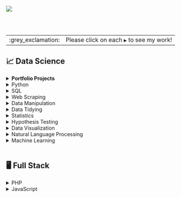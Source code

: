 ![](https://github.com/jeyla380/codecademy_projects/blob/main/images/new_codecademy.png)

<br>
<br>

<div align="center">
 <table>
  <tr>
   <td>:grey_exclamation:</td>
   <td>Please click on each <code>&#x25B6;</code> to see my work!</td>
  </tr>
 </table>
</div>


## 📈 Data Science

  <details>
 <summary><b>Portfolio Projects</b></summary>
 
 | Python | Data Visualization | Data Analysis | Machine Learning |
 | :---: | :---: | :---: | :---: |
 | [Netflix](https://github.com/jeyla380/codecademy_projects/tree/main/datascience/python/projects/portfolio_project) | [League of Legends](https://github.com/jeyla380/codecademy_projects/tree/main/datascience/data_visualization/projects/league_of_legends_project) | [Binding of Isaac](https://github.com/jeyla380/codecademy_projects/tree/main/datascience/data_analysis/projects) | [Language Detection](https://github.com/jeyla380/codecademy_projects/tree/main/datascience/machine_learning/projects/language_detection) |
 
</details>


<details>
 <summary>Python</summary> 
 
 | Assignments | Challenges | Projects |
 | :-------------: | :-------------: | :-------------: |
 | [Frida Kahlo Exhibition](https://github.com/jeyla380/codecademy_projects/blob/main/datascience/python/assignments/frida_kahlo_assignment.ipynb) | [Gradebook](https://github.com/jeyla380/codecademy_projects/blob/main/datascience/python/challenges/gradebook.py) | [Hurricane Analysis](https://github.com/jeyla380/codecademy_projects/blob/main/datascience/python/projects/hurricane_analysis_project.ipynb) |
 | [Linear Regression](https://github.com/jeyla380/codecademy_projects/blob/main/datascience/python/assignments/linear_regression_assignment.ipynb) | [Medical Insurance](https://github.com/jeyla380/codecademy_projects/tree/main/datascience/python/challenges/medical_insurance) |  |
 |  | [Hacking the Fender](https://github.com/jeyla380/codecademy_projects/tree/main/datascience/python/challenges/hacking_the_fender) |  |
 
 </details>
 
 <details>
 <summary>SQL</summary>
 
 | Challenges | Projects |
 :-------------: | :-------------: |
| [New York Restaurants](https://github.com/jeyla380/codecademy_projects/tree/main/datascience/sql/new_york_restaurants)  |[RPA Fraud Detection](https://github.com/jeyla380/codecademy_projects/tree/main/datascience/sql/rpa_fraud_detection)|
| [The Metropolitan Museum of Art](https://github.com/jeyla380/codecademy_projects/tree/main/datascience/sql/metropolitan_museum_of_art) |[RPA Customer Segmentation](https://github.com/jeyla380/codecademy_projects/tree/main/datascience/sql/rpa_customer_segmentation)|
| [Cryptocurrency Exchange](https://github.com/jeyla380/codecademy_projects/tree/main/datascience/sql/cryptocurrency_exchange) | [Davie's Burger Subway Ad](https://github.com/jeyla380/codecademy_projects/tree/main/datascience/sql/davie_burger_subway_ad) |
| [Lyft Trip Data](https://github.com/jeyla380/codecademy_projects/tree/main/datascience/sql/lyft_trip_data) | |
 | [Climate Change](https://github.com/jeyla380/codecademy_projects/tree/main/datascience/sql/climate_change) | |
 
 </details>
 
 
  <details>
 <summary>Web Scraping</summary>
 
| Challenges |
| :----: |
| [Chocolate Scraping](https://github.com/jeyla380/codecademy_projects/blob/main/datascience/web_scraping/Chocolate_Scraping.ipynb) |
 
 </details>
 
 
   <details>
 <summary>Data Manipulation</summary>
 
| Challenges | Projects |
| :---: | :---: |
| [Petal Power Inventory](https://github.com/jeyla380/codecademy_projects/blob/main/datascience/pandas/challenges/petal_power_inventory/petal_power_inventory.ipynb) | [This is Jeopardy!](https://github.com/jeyla380/codecademy_projects/blob/main/datascience/pandas/projects/jeopardy/jeopardy.ipynb) |
| [A/B Testing for ShoeFly.com](https://github.com/jeyla380/codecademy_projects/blob/main/datascience/pandas/challenges/shoefly.com/a_b_testing_shoefly.ipynb) |
| [Page Visits Funnel](https://github.com/jeyla380/codecademy_projects/blob/main/datascience/pandas/challenges/page_visits_funnel/page_visits_funnel.ipynb) |
 
 </details>
 
 
 <details>
 <summary>Data Tidying</summary>
 
| Challenges | 
| :---: | 
| [Cleaning US Census Data](https://github.com/jeyla380/codecademy_projects/blob/main/datascience/data_tidying/cleaning_us_census_data/script.ipynb) | 
|[EDA: Diagnosing Diabetes](https://github.com/jeyla380/codecademy_projects/blob/main/datascience/data_tidying/eda_diagnosing_diabetes/eda_diagnosing_diabetes.ipynb)|
 
 </details>
 
 <details>
 <summary>Statistics</summary>
 
 | Challenges |
 | :---: | 
 |[Census Variables](https://github.com/jeyla380/codecademy_projects/blob/main/datascience/summary_statistics/challenges/census_variables/census_variables.ipynb) | 
 |[Central Tendency for Housing Data](https://github.com/jeyla380/codecademy_projects/blob/main/datascience/summary_statistics/challenges/housing_data/housing_rental_data.ipynb)| 
 |[Traveling to Acadia](https://github.com/jeyla380/codecademy_projects/blob/main/datascience/summary_statistics/challenges/travel_to_acadia/travel_acadia.ipynb)| 
 |[Life Expectancy By Country](https://github.com/jeyla380/codecademy_projects/blob/main/datascience/summary_statistics/challenges/life_expectancy_by_country/life_expectancy_by_country.ipynb)| 
 |[Healthcare in Different States](https://github.com/jeyla380/codecademy_projects/blob/main/datascience/summary_statistics/challenges/healthcare_in_different_states/healthcare_in_different_states.ipynb)| 
 |[Summarizing Automobile Evaluation Data](https://github.com/jeyla380/codecademy_projects/blob/main/datascience/summary_statistics/challenges/summarizing_automobile_data/summarizing_automobile_data.ipynb)| 
 |[Exploring Mushrooms](https://github.com/jeyla380/codecademy_projects/blob/main/datascience/summary_statistics/challenges/exploring_mushrooms/exploring_mushrooms.ipynb)| 
 |[Startup Transformation](https://github.com/jeyla380/codecademy_projects/blob/main/datascience/summary_statistics/challenges/startup_transformation/startup_transformation.ipynb)| 
 |[NBA Trends](https://github.com/jeyla380/codecademy_projects/blob/main/datascience/summary_statistics/challenges/nba_trends/nba_trends.ipynb)| 
 
 </details>
 
 
 <details>
 <summary>Hypothesis Testing</summary>
 
 |Challenges|
 | :---: | 
 |[Heart Disease Research Pt. 1](https://github.com/jeyla380/codecademy_projects/blob/main/datascience/hypothesis_testing/heart_disease_research_1/heart_disease_research_1.ipynb)|
 |[Heart Disease Research Pt. 2](https://github.com/jeyla380/codecademy_projects/blob/main/datascience/hypothesis_testing/heart_disease_research_2/heart_disease_research_2.ipynb)|
 |[A/B Testing at Nosh Mish Mosh](https://github.com/jeyla380/codecademy_projects/blob/main/datascience/hypothesis_testing/ab_testing_noshmishmosh/ab_testing_noshmishmosh.ipynb)|
 |[Familiar: A Study in Data Analysis](https://github.com/jeyla380/codecademy_projects/blob/main/datascience/hypothesis_testing/familiar_data_analysis/familiar_data_analysis.ipynb)|
 |[FetchMaker](https://github.com/jeyla380/codecademy_projects/blob/main/datascience/hypothesis_testing/fetchmaker/fetchmaker.ipynb)|
 |[Analyzing Farmburg's A/B Test](https://github.com/jeyla380/codecademy_projects/blob/main/datascience/hypothesis_testing/farmburg_ab_testing/farmburg_ab_test.ipynb)|
 
 </details>
 
 <details>
 <summary>Data Visualization</summary>
 
 |Assignments |Challenges| Projects|
| :---: | :---: | :---: |
 |[Constellation](https://github.com/jeyla380/codecademy_projects/blob/main/datascience/data_visualization/assignments/constellation/constellation.ipynb) |[Sublime Limes' Line Graph](https://github.com/jeyla380/codecademy_projects/blob/main/datascience/data_visualization/challenges/sublime_limes/sublime_limes.ipynb)| [Twitch Data](https://github.com/jeyla380/codecademy_projects/tree/main/datascience/data_visualization/projects/gaming_data_twitch) |
 |[Kiva Project](https://github.com/jeyla380/codecademy_projects/blob/main/datascience/data_visualization/assignments/kiva_project/kiva_project.ipynb) |[World Cup Data](https://github.com/jeyla380/codecademy_projects/blob/main/datascience/data_visualization/challenges/world_cup_seaborn/world_cup_data_seaborn.ipynb) |[Roller Coaster](https://github.com/jeyla380/codecademy_projects/blob/main/datascience/data_visualization/projects/roller_coasters/roller_coaster.ipynb)|
 |[Netflix Stocks](https://github.com/jeyla380/codecademy_projects/tree/main/datascience/data_visualization/assignments/netflix_stocks)|[Airline Analysis](https://github.com/jeyla380/codecademy_projects/blob/main/datascience/data_visualization/challenges/airline_analysis/airline_analysis.ipynb) |  |
 
 </details>
 
 <details>
 <summary>Natural Language Processing</summary>
 
 | Challenges | 
 | :---: |
 | [Mystery Friend](https://github.com/jeyla380/codecademy_projects/blob/main/datascience/natural_language_processing/mystery_friend/script.py) |
 | [Read the News Analysis](https://github.com/jeyla380/codecademy_projects/blob/main/datascience/natural_language_processing/read_the_news_analysis/script.py) |
 | [U.S.A. Presidental Vocabulary](https://github.com/jeyla380/codecademy_projects/blob/main/datascience/natural_language_processing/usa_presidential_vocabulary/script.py) | 
</details>

<details>
 <summary>Machine Learning</summary>
 <table>
  <tr align = 'center'>
   <td><b>Supervised Learning</b></td>
   <td><b>Unsupervised Learning</b></td>
  </tr>
  <tr>
   <td>
    <table>
     <tr align = 'center'>
      <td><b>Assignments</b></td>
      <td><b>Challenges</b></td>
     </tr>
     <tr align = 'center'>
      <td><a href="https://github.com/jeyla380/codecademy_projects/blob/main/datascience/machine_learning/supervised_learning/assignments/yelp_regression/yelp_regression.ipynb">Yelp Regression</a></td>
      <td><a href="https://github.com/jeyla380/codecademy_projects/blob/main/datascience/machine_learning/supervised_learning/challenges/honey_production/honey_production.ipynb">Honey Production</a></td>
     </tr>
     <tr align = 'center'>
      <td><a href='https://github.com/jeyla380/codecademy_projects/tree/main/datascience/machine_learning/supervised_learning/assignments/twitter_classification'>Twitter Classification</a></td>
      <td><a href="https://github.com/jeyla380/codecademy_projects/blob/main/datascience/machine_learning/supervised_learning/challenges/tennis_ace/tennis_ace.ipynb">Tennis Ace</a></td>
     </tr>
     <tr align = 'center'>
      <td></td>
      <td><a href="https://github.com/jeyla380/codecademy_projects/blob/main/datascience/machine_learning/supervised_learning/challenges/breast_cancer_classifier/breast_cancer_classifier.ipynb">Breast Cancer Classifier</a></td>
     </tr>
     <tr align = 'center'>
      <td></td>
      <td>
       <a href='https://github.com/jeyla380/codecademy_projects/blob/main/datascience/machine_learning/supervised_learning/challenges/predict_titanic_survival/predict_titanic_survival.ipynb'>Predict Titanic Survival</a>
      </td>
     </tr>
     <tr align = 'center'>
      <td></td>
      <td><a href='https://github.com/jeyla380/codecademy_projects/blob/main/datascience/machine_learning/supervised_learning/challenges/statistics_midterm/statistics_midterm.ipynb'>Statistics Midterm Exam</a></td>
     </tr>
     <tr align = 'center'>
      <td></td>
      <td><a href = 'https://github.com/jeyla380/codecademy_projects/blob/main/datascience/machine_learning/supervised_learning/challenges/email_similarity/email_similarity.ipynb'>Email Similarity</a></td>
     </tr>
     <tr align = 'center'>
      <td></td>
      <td><a href = 'https://github.com/jeyla380/codecademy_projects/blob/main/datascience/machine_learning/supervised_learning/challenges/predict_baseball/script.py'>Predict Baseball Strike Zones</a></td>
     </tr>
     <tr align = 'center'>
      <td></td>
      <td><a href='https://github.com/jeyla380/codecademy_projects/blob/main/datascience/machine_learning/supervised_learning/challenges/find_the_flags/find_the_flags.ipynb'>Find the Flags</a></td>
     </tr>
     <tr align = 'center'>
      <td></td>
      <td><a href='https://github.com/jeyla380/codecademy_projects/blob/main/datascience/machine_learning/supervised_learning/challenges/predicting_income/predicting_income.ipynb'>Predicting Income</a></td>
     </tr>
    </table>
   </td>
   <td>
    <table>
     <tr align = 'center'>
      <td><b>Assignments</b></td>
      <td><b>Challenges</b></td>
     </tr>
     <tr align = 'center'>
      <td><a href='https://github.com/jeyla380/codecademy_projects/blob/main/datascience/machine_learning/unsupervised_learning/assignments/masculinity_project/Masculinity_Project%20(1).ipynb'>Masculinity Project</a></td>
      <td><a href='https://github.com/jeyla380/codecademy_projects/blob/main/datascience/machine_learning/unsupervised_learning/challenges/handwriting_recognition/handwriting_recognition.ipynb'>Handwriting Recognition</a></td>
     </tr>
    </table>
   </td>
  </tr>
 </table>
</details>
 
 
 <br>
 
 ## 🖥️ Full Stack
 
 
  <details>
 <summary>PHP</summary>
 
| Challenges | 
| :---: | 
| [World Traveler](https://github.com/jeyla380/codecademy_projects/blob/main/fullstack/php/world_traveler/index.php) | 
| [Mad Lib](https://github.com/jeyla380/codecademy_projects/blob/main/fullstack/php/mad_lib/index.php) |
| [Math Functions](https://github.com/jeyla380/codecademy_projects/blob/main/fullstack/php/math_functions/index.php) |
| [Bob's Budget](https://github.com/jeyla380/codecademy_projects/blob/main/fullstack/php/bob_budget/index.php) |
| [PHP Calculator](https://github.com/jeyla380/codecademy_projects/tree/main/fullstack/php/php_calculator) |
| [Magic 8 Ball](https://github.com/jeyla380/codecademy_projects/blob/main/fullstack/php/magic_8_ball/index.php) |
| [Number Guessing](https://github.com/jeyla380/codecademy_projects/blob/main/fullstack/php/number_guessing/index.php) |
| [Save the Farm (Text Adventure)](https://github.com/jeyla380/codecademy_projects/tree/main/fullstack/php/save_the_farm) |
| [FizzBuzz](https://github.com/jeyla380/codecademy_projects/blob/main/fullstack/php/FizzBuzz/index.php) |
| [Repetitive Cafe](https://github.com/jeyla380/codecademy_projects/blob/main/fullstack/php/repetitive_cafe/index.php) |
| [Bobby Tables](https://github.com/jeyla380/codecademy_projects/blob/main/fullstack/php/bobby_tables/index.php) |
 | [Going to Bed](https://github.com/jeyla380/codecademy_projects/blob/main/fullstack/php/going_to_bed/index.php) |
 
 </details>
 
 <details>
 <summary>JavaScript</summary>
 
 | Challenges | Projects |
 | :---: | :---: |
 |[Kelvin Weather](https://github.com/jeyla380/codecademy_projects/blob/main/fullstack/javascript/challenges/kelvin_weather/script.js)|[Number Guesser](https://github.com/jeyla380/codecademy_projects/tree/main/fullstack/javascript/projects/number_guesser) |
 |[Dog Years](https://github.com/jeyla380/codecademy_projects/blob/main/fullstack/javascript/challenges/dog_years/script.js)|  |
 |[Magic 8 Ball](https://github.com/jeyla380/codecademy_projects/blob/main/fullstack/javascript/challenges/magic_8_ball/script.js)| |
 |[Race Day](https://github.com/jeyla380/codecademy_projects/blob/main/fullstack/javascript/challenges/race_day/script.js)| |
 |[Rock, Paper, Scissors](https://github.com/jeyla380/codecademy_projects/blob/main/fullstack/javascript/challenges/rock_paper_scissors/script.js)| |
 |[Sleep Debt](https://github.com/jeyla380/codecademy_projects/blob/main/fullstack/javascript/challenges/sleep_debt/script.js)| |
 |[Secret Message](https://github.com/jeyla380/codecademy_projects/blob/main/fullstack/javascript/challenges/secret_message/script.js)| |
 |[Whale Talk](https://github.com/jeyla380/codecademy_projects/blob/main/fullstack/javascript/challenges/whale_talk/script.js)| |
 |[Meal Maker](https://github.com/jeyla380/codecademy_projects/blob/main/fullstack/javascript/challenges/meal_maker/script.js)| |
 |[Team Stats](https://github.com/jeyla380/codecademy_projects/blob/main/fullstack/javascript/challenges/team_stats/script.js)| |
 |[Mini Linter](https://github.com/jeyla380/codecademy_projects/blob/main/fullstack/javascript/challenges/mini_linter/script.js)| |
 
 </details>
 
 <br>
 
 
 
 <!---
 ### Python
 | Assignments | Challenges | Projects |
 | :-------------: | :-------------: | :-------------: |
 | [Frida Kahlo Exhibition](https://github.com/jeyla380/codecademy_projects/blob/main/datascience/python/assignments/frida_kahlo_assignment.ipynb) | [Medical Insurance](https://github.com/jeyla380/codecademy_projects/tree/main/datascience/python/challenges/medical_insurance) | [Hurricane Analysis](https://github.com/jeyla380/codecademy_projects/blob/main/datascience/python/projects/hurricane_analysis_project.ipynb) |
 | [Linear Regression](https://github.com/jeyla380/codecademy_projects/blob/main/datascience/python/assignments/linear_regression_assignment.ipynb) | [Hacking the Fender](https://github.com/jeyla380/codecademy_projects/tree/main/datascience/python/challenges/hacking_the_fender) | [Portfolio Project: Netflix](https://github.com/jeyla380/codecademy_projects/tree/main/datascience/python/projects/portfolio_project) |


### SQL
| Challenges | Projects |
 :-------------: | :-------------: |
| [New York Restaurants](https://github.com/jeyla380/codecademy_projects/tree/main/datascience/sql/new_york_restaurants)  |[RPA Fraud Detection](https://github.com/jeyla380/codecademy_projects/tree/main/datascience/sql/rpa_fraud_detection)|
| |[RPA Customer Segmentation](https://github.com/jeyla380/codecademy_projects/tree/main/datascience/sql/rpa_customer_segmentation)|
| | [Davie's Burger Subway Ad](https://github.com/jeyla380/codecademy_projects/tree/main/datascience/sql/davie_burger_subway_ad) |

### Web Scraping
| Challenges |
| :----: |
| [Chocolate Scraping](https://github.com/jeyla380/codecademy_projects/blob/main/datascience/web_scraping/Chocolate_Scraping.ipynb) |

### Pandas
| Challenges |
| :---: |
| [Petal Power Inventory](https://github.com/jeyla380/codecademy_projects/blob/main/datascience/pandas/challenges/petal_power_inventory/petal_power_inventory.ipynb) |
| [A/B Testing for ShoeFly.com](https://github.com/jeyla380/codecademy_projects/blob/main/datascience/pandas/challenges/shoefly.com/a_b_testing_shoefly.ipynb) |
| [Page Visits Funnel](https://github.com/jeyla380/codecademy_projects/blob/main/datascience/pandas/challenges/page_visits_funnel/page_visits_funnel.ipynb) |
-->


